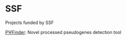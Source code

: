 # SSF
Projects funded by SSF


[PΨFinder](https://github.com/SannaAb/Pseudogenes): Novel processed pseudogenes detection tool

